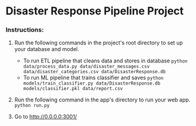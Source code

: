 # Disaster Response Pipeline Project

### Instructions:
1. Run the following commands in the project's root directory to set up your database and model.

    - To run ETL pipeline that cleans data and stores in database
        `python data/process_data.py data/disaster_messages.csv data/disaster_categories.csv data/DisasterResponse.db`
    - To run ML pipeline that trains classifier and saves
        `python models/train_classifier.py data/DisasterResponse.db models/classifier.pkl data/report.csv`

2. Run the following command in the app's directory to run your web app.
    `python run.py`

3. Go to http://0.0.0.0:3001/
